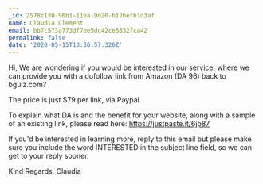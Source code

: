 ```yaml
---
_id: 2578c130-96b1-11ea-9d20-b12befb1d3af
name: Claudia Clement
email: bb7c573a773df7ee5dc42ce6832fca42
permalink: false
date: '2020-05-15T13:36:57.326Z'
---
```

Hi, We are wondering if you would be interested in our service, where we can provide you with a dofollow link from Amazon (DA 96) back to bguiz.com?

The price is just $79 per link, via Paypal.

To explain what DA is and the benefit for your website, along with a sample of an existing link, please read here: https://justpaste.it/6jp87

If you'd be interested in learning more, reply to this email but please make sure you include the word INTERESTED in the subject line field, so we can get to your reply sooner.

Kind Regards,
Claudia
